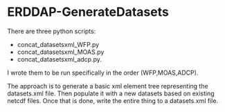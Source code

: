 # ERDDAP-GenerateDatasets

There are three python scripts:
* concat_datasetsxml_WFP.py
* concat_datasetsxml_MOAS.py
* concat_datasetsxml_adcp.py. 

I wrote them to be run specifically in the order (WFP,MOAS,ADCP). 

The approach is to generate a basic xml element tree representing the datasets.xml file. Then populate it with a new datasets based on existing netcdf files. Once that is done, write the entire thing to a datasets.xml file.
